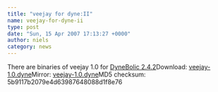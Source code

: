 ```yaml
---
title: "veejay for dyne:II"
name: veejay-for-dyne-ii
type: post
date: "Sun, 15 Apr 2007 17:13:27 +0000"
author: niels
category: news
---
```

There are binaries of veejay 1.0 for [DyneBolic 2.4.2][0]Download: [veejay-1.0.dyne][1]Mirror: [veejay-1.0.dyne][2]MD5 checksum: 5b9117b2079e4d63987648088d1f8e76

[0]: http://www.dynebolic.org
[1]: http://www.veejayhq.net/releases/veejay-1.0.dyne
[2]: http://downloads.sourceforge.net/veejay/veejay-1.0.dyne